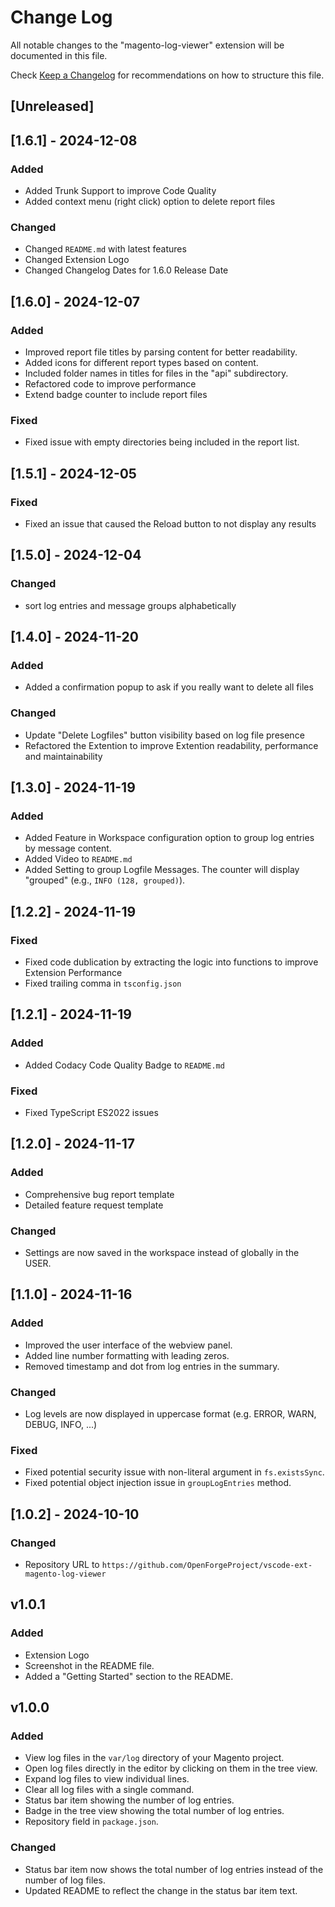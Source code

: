 # Change Log

All notable changes to the "magento-log-viewer" extension will be documented in this file.

Check [Keep a Changelog](http://keepachangelog.com/) for recommendations on how to structure this file.

## [Unreleased]

## [1.6.1] - 2024-12-08

### Added

- Added Trunk Support to improve Code Quality
- Added context menu (right click) option to delete report files

### Changed

- Changed `README.md` with latest features
- Changed Extension Logo
- Changed Changelog Dates for 1.6.0 Release Date

## [1.6.0] - 2024-12-07

### Added

- Improved report file titles by parsing content for better readability.
- Added icons for different report types based on content.
- Included folder names in titles for files in the "api" subdirectory.
- Refactored code to improve performance
- Extend badge counter to include report files

### Fixed

- Fixed issue with empty directories being included in the report list.

## [1.5.1] - 2024-12-05

### Fixed

- Fixed an issue that caused the Reload button to not display any results

## [1.5.0] - 2024-12-04

### Changed

- sort log entries and message groups alphabetically

## [1.4.0] - 2024-11-20

### Added

- Added a confirmation popup to ask if you really want to delete all files

### Changed

- Update "Delete Logfiles" button visibility based on log file presence
- Refactored the Extention to improve Extention readability, performance and maintainability

## [1.3.0] - 2024-11-19

### Added

- Added Feature in Workspace configuration option to group log entries by message content.
- Added Video to `README.md`
- Added Setting to group Logfile Messages. The counter will display "grouped" (e.g., `INFO (128, grouped)`).

## [1.2.2] - 2024-11-19

### Fixed

- Fixed code dublication by extracting the logic into functions to improve Extension Performance
- Fixed trailing comma in `tsconfig.json`

## [1.2.1] - 2024-11-19

### Added

- Added Codacy Code Quality Badge to `README.md`

### Fixed

- Fixed TypeScript ES2022 issues

## [1.2.0] - 2024-11-17

### Added

- Comprehensive bug report template
- Detailed feature request template

### Changed

- Settings are now saved in the workspace instead of globally in the USER.

## [1.1.0] - 2024-11-16

### Added

- Improved the user interface of the webview panel.
- Added line number formatting with leading zeros.
- Removed timestamp and dot from log entries in the summary.

### Changed

- Log levels are now displayed in uppercase format (e.g. ERROR, WARN, DEBUG, INFO, ...)

### Fixed

- Fixed potential security issue with non-literal argument in `fs.existsSync`.
- Fixed potential object injection issue in `groupLogEntries` method.

## [1.0.2] - 2024-10-10

### Changed

- Repository URL to `https://github.com/OpenForgeProject/vscode-ext-magento-log-viewer`

## v1.0.1

### Added

- Extension Logo
- Screenshot in the README file.
- Added a "Getting Started" section to the README.

## v1.0.0

### Added

- View log files in the `var/log` directory of your Magento project.
- Open log files directly in the editor by clicking on them in the tree view.
- Expand log files to view individual lines.
- Clear all log files with a single command.
- Status bar item showing the number of log entries.
- Badge in the tree view showing the total number of log entries.
- Repository field in `package.json`.

### Changed

- Status bar item now shows the total number of log entries instead of the number of log files.
- Updated README to reflect the change in the status bar item text.
